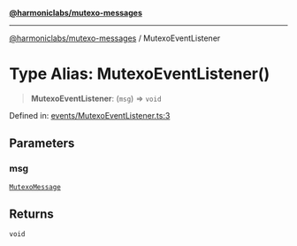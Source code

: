 [**@harmoniclabs/mutexo-messages**](../README.md)

***

[@harmoniclabs/mutexo-messages](../README.md) / MutexoEventListener

# Type Alias: MutexoEventListener()

> **MutexoEventListener**: (`msg`) => `void`

Defined in: [events/MutexoEventListener.ts:3](https://github.com/HarmonicLabs/mutexo-messages/blob/aefac8841dc1fa8aebb577df666016362446522d/src/events/MutexoEventListener.ts#L3)

## Parameters

### msg

[`MutexoMessage`](MutexoMessage.md)

## Returns

`void`
